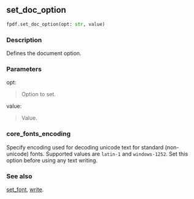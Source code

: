 ## set_doc_option ##

```python
fpdf.set_doc_option(opt: str, value)
```

### Description ###

Defines the document option.

### Parameters ###

opt:
> Option to set.

value:
> Value.

### core_fonts_encoding ###

Specify encoding used for decoding unicode text for standard (non-unicode) 
fonts. Supported values are `latin-1` and `windows-1252`. Set this option 
before using any text writing.

### See also ###

[set_font](set_font.md), [write](write.md).
